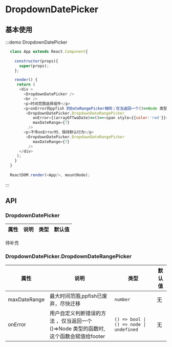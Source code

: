 # DropdownDatePicker
## 基本使用


:::demo DropdownDatePicker
```js
  class App extends React.Component{
  
    constructor(props){
      super(props);
    };

    render() {
     return (
      <div >
        <DropdownDatePicker />
        <br />
        <p>时间范围选择组件</p>
        <p>onError同ppfish 的DateRangePicker相同；仅当返回一个()=>Node 类型的函数时,这个函数会赋值给footer</p>
         <DropdownDatePicker.DropdownDateRangePicker  
            onError={(arrayOfTwoDate)=>()=><span style={{color:'red'}}>错误消息内容</span>} 
            maxDateRange={7} 
          />
        <p>不传onError时，保持默认行为</p>
         <DropdownDatePicker.DropdownDateRangePicker  
            maxDateRange={7} 
          />
      </div>
     );
    }
  }
  
  ReactDOM.render(<App/>, mountNode);
```
:::


## API

### DropdownDatePicker
| 属性 | 说明 | 类型 | 默认值 |
| --- | --- | --- | --- |
待补充

### DropdownDatePicker.DropdownDateRangePicker  
| 属性 | 说明 | 类型 | 默认值 |
| --- | --- | --- | --- |
| maxDateRange|最大时间范围,ppfish已废弃，尽快迁移| `number` | 无 | 
| onError | 用户自定义判断错误的方法 ，仅当返回一个()=>Node 类型的函数时,这个函数会赋值给footer| `() => bool \| () => node \| undefined` | 无 |
